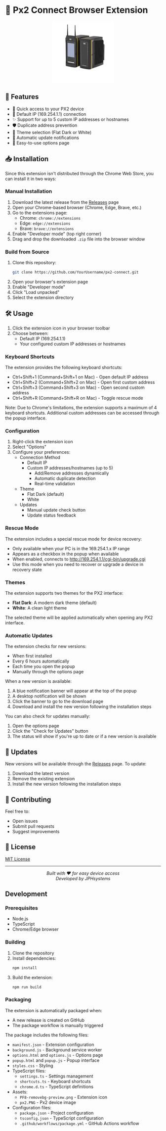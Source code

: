# 🔌 Px2 Connect Browser Extension

<div align="center">
  <img src="src/images/PF8-removebg-preview.png" alt="Px2 Connect Logo" width="200"/>
</div>

## 🌟 Features

- 🚀 Quick access to your PX2 device
- 🎯 Default IP (169.254.1.1) connection
- ✨ Support for up to 5 custom IP addresses or hostnames
- 🛡️ Duplicate address prevention
- 🎨 Theme selection (Flat Dark or White)
- 🔄 Automatic update notifications
- 💼 Easy-to-use options page

## 📥 Installation

Since this extension isn't distributed through the Chrome Web Store, you can install it in two ways:

### Manual Installation
1. Download the latest release from the [Releases](../../releases) page
2. Open your Chrome-based browser (Chrome, Edge, Brave, etc.)
3. Go to the extensions page:
   - Chrome: `chrome://extensions`
   - Edge: `edge://extensions`
   - Brave: `brave://extensions`
4. Enable "Developer mode" (top right corner)
5. Drag and drop the downloaded `.zip` file into the browser window

### Build from Source
1. Clone this repository:
   ```bash
   git clone https://github.com/YourUsername/px2-connect.git
   ```
2. Open your browser's extension page
3. Enable "Developer mode"
4. Click "Load unpacked"
5. Select the extension directory

## 🛠️ Usage

1. Click the extension icon in your browser toolbar
2. Choose between:
   - Default IP (169.254.1.1)
   - Your configured custom IP addresses or hostnames

### Keyboard Shortcuts
The extension provides the following keyboard shortcuts:
- Ctrl+Shift+1 (Command+Shift+1 on Mac) - Open default IP address
- Ctrl+Shift+2 (Command+Shift+2 on Mac) - Open first custom address
- Ctrl+Shift+3 (Command+Shift+3 on Mac) - Open second custom address
- Ctrl+Shift+R (Command+Shift+R on Mac) - Toggle rescue mode

Note: Due to Chrome's limitations, the extension supports a maximum of 4 keyboard shortcuts. Additional custom addresses can be accessed through the popup interface.

### Configuration
1. Right-click the extension icon
2. Select "Options"
3. Configure your preferences:
   - Connection Method
     - Default IP
     - Custom IP addresses/hostnames (up to 5)
       - Add/Remove addresses dynamically
       - Automatic duplicate detection
       - Real-time validation
   - Theme
     - Flat Dark (default)
     - White
   - Updates
     - Manual update check button
     - Update status feedback

### Rescue Mode
The extension includes a special rescue mode for device recovery:
- Only available when your PC is in the 169.254.1.x IP range
- Appears as a checkbox in the popup when available
- When enabled, connects to http://169.254.1.1/cgi-bin/upgrade.cgi
- Use this mode when you need to recover or upgrade a device in recovery state

### Themes
The extension supports two themes for the PX2 interface:
- **Flat Dark**: A modern dark theme (default)
- **White**: A clean light theme

The selected theme will be applied automatically when opening any PX2 interface.

### Automatic Updates
The extension checks for new versions:
- When first installed
- Every 6 hours automatically
- Each time you open the popup
- Manually through the options page

When a new version is available:
1. A blue notification banner will appear at the top of the popup
2. A desktop notification will be shown
3. Click the banner to go to the download page
4. Download and install the new version following the installation steps

You can also check for updates manually:
1. Open the options page
2. Click the "Check for Updates" button
3. The status will show if you're up to date or if a new version is available

## 🔄 Updates

New versions will be available through the [Releases](../../releases) page. To update:
1. Download the latest version
2. Remove the existing extension
3. Install the new version following the installation steps

## 🤝 Contributing

Feel free to:
- Open issues
- Submit pull requests
- Suggest improvements

## 📄 License

[MIT License](LICENSE)

---

<div align="center">
  <i>Built with ❤️ for easy device access</i><br>
  <i>Developed by JPHsystems</i>
</div>

## Development

### Prerequisites

- Node.js
- TypeScript
- Chrome/Edge browser

### Building

1. Clone the repository
2. Install dependencies:
   ```bash
   npm install
   ```
3. Build the extension:
   ```bash
   npm run build
   ```

### Packaging

The extension is automatically packaged when:
- A new release is created on GitHub
- The package workflow is manually triggered

The package includes the following files:
- `manifest.json` - Extension configuration
- `background.js` - Background service worker
- `options.html` and `options.js` - Options page
- `popup.html` and `popup.js` - Popup interface
- `styles.css` - Styling
- TypeScript files:
  - `settings.ts` - Settings management
  - `shortcuts.ts` - Keyboard shortcuts
  - `chrome.d.ts` - TypeScript definitions
- Assets:
  - `PF8-removebg-preview.png` - Extension icon
  - `px2.PNG` - Px2 device image
- Configuration files:
  - `package.json` - Project configuration
  - `tsconfig.json` - TypeScript configuration
  - `.github/workflows/package.yml` - GitHub Actions workflow